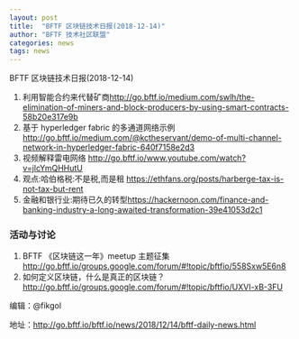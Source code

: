 ```yaml
---
layout: post
title:  "BFTF 区块链技术日报(2018-12-14)"
author: "BFTF 技术社区联盟"
categories: news
tags: news
---
```


BFTF 区块链技术日报(2018-12-14)

1. 利用智能合约来代替矿商<http://go.bftf.io/medium.com/swlh/the-elimination-of-miners-and-block-producers-by-using-smart-contracts-58b20e317e9b>
2. 基于 hyperledger fabric 的多通道网络示例 <http://go.bftf.io/medium.com/@kctheservant/demo-of-multi-channel-network-in-hyperledger-fabric-640f7158e2d3>
3. 视频解释雷电网络 <http://go.bftf.io/www.youtube.com/watch?v=jlcYmQHHutU>
4. 观点:哈伯格税:不是税,而是租 <https://ethfans.org/posts/harberge-tax-is-not-tax-but-rent>
5. 金融和银行业:期待已久的转型<https://hackernoon.com/finance-and-banking-industry-a-long-awaited-transformation-39e41053d2c1>

### 活动与讨论

1. BFTF 《区块链这一年》meetup 主题征集 <http://go.bftf.io/groups.google.com/forum/#!topic/bftfio/558Sxw5E6n8>
2. 如何定义区块链，什么是真正的区块链？<http://go.bftf.io/groups.google.com/forum/#!topic/bftfio/UXVI-xB-3FU>

编辑：@fikgol

地址：<http://go.bftf.io/bftf.io/news/2018/12/14/bftf-daily-news.html>

